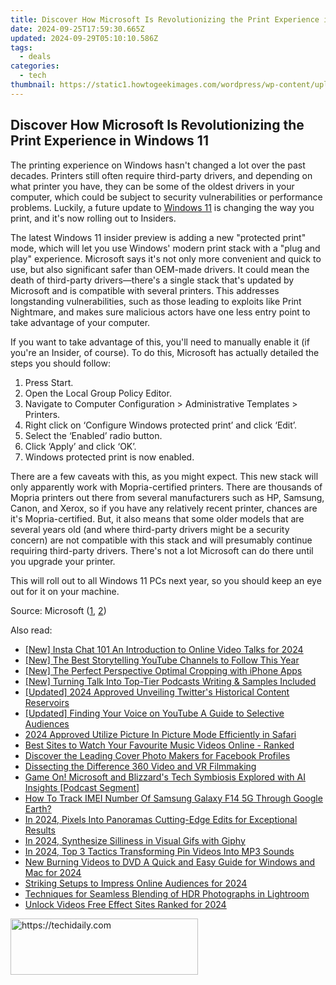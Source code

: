 ```yaml
---
title: Discover How Microsoft Is Revolutionizing the Print Experience in Windows 11
date: 2024-09-25T17:59:30.665Z
updated: 2024-09-29T05:10:10.586Z
tags:
  - deals
categories:
  - tech
thumbnail: https://static1.howtogeekimages.com/wordpress/wp-content/uploads/2023/08/windows-11-3.jpg
---
```


## Discover How Microsoft Is Revolutionizing the Print Experience in Windows 11

The printing experience on Windows hasn't changed a lot over the past decades. Printers still often require third-party drivers, and depending on what printer you have, they can be some of the oldest drivers in your computer, which could be subject to security vulnerabilities or performance problems. Luckily, a future update to [Windows 11](https://extra-lessons.techidaily.com/action-ammo-face-off-prodigy-cameras-compared-black-vs-session-for-2024/) is changing the way you print, and it's now rolling out to Insiders.

 The latest Windows 11 insider preview is adding a new "protected print" mode, which will let you use Windows' modern print stack with a "plug and play" experience. Microsoft says it's not only more convenient and quick to use, but also significant safer than OEM-made drivers. It could mean the death of third-party drivers—there's a single stack that's updated by Microsoft and is compatible with several printers. This addresses longstanding vulnerabilities, such as those leading to exploits like Print Nightmare, and makes sure malicious actors have one less entry point to take advantage of your computer.

 If you want to take advantage of this, you'll need to manually enable it (if you're an Insider, of course). To do this, Microsoft has actually detailed the steps you should follow:

1. Press Start.
2. Open the Local Group Policy Editor.
3. Navigate to Computer Configuration > Administrative Templates > Printers.
4. Right click on ‘Configure Windows protected print’ and click ‘Edit’.
5. Select the ‘Enabled’ radio button.
6. Click ‘Apply’ and click ‘OK’.
7. Windows protected print is now enabled.

 There are a few caveats with this, as you might expect. This new stack will only apparently work with Mopria-certified printers. There are thousands of Mopria printers out there from several manufacturers such as HP, Samsung, Canon, and Xerox, so if you have any relatively recent printer, chances are it's Mopria-certified. But, it also means that some older models that are several years old (and where third-party drivers might be a security concern) are not compatible with this stack and will presumably continue requiring third-party drivers. There's not a lot Microsoft can do there until you upgrade your printer.

 This will roll out to all Windows 11 PCs next year, so you should keep an eye out for it on your machine.

 Source: Microsoft ([1](https://blogs.windows.com/windows-insider/2023/12/13/announcing-windows-11-insider-preview-build-26016-canary-channel/#:~:text=in%20Build%2026016-,Windows%20Protected%20Print%20Mode,-Windows%20protected%20print), [2](https://techcommunity.microsoft.com/t5/security-compliance-and-identity/a-new-modern-and-secure-print-experience-from-windows/ba-p/4002645))

<ins class="adsbygoogle"
     style="display:block"
     data-ad-format="autorelaxed"
     data-ad-client="ca-pub-7571918770474297"
     data-ad-slot="1223367746"></ins>

<ins class="adsbygoogle"
     style="display:block"
     data-ad-client="ca-pub-7571918770474297"
     data-ad-slot="8358498916"
     data-ad-format="auto"
     data-full-width-responsive="true"></ins>

<span class="atpl-alsoreadstyle">Also read:</span>
<div><ul>
<li><a href="https://instagram-clips.techidaily.com/new-insta-chat-101-an-introduction-to-online-video-talks-for-2024/"><u>[New] Insta Chat 101 An Introduction to Online Video Talks for 2024</u></a></li>
<li><a href="https://some-skills.techidaily.com/new-the-best-storytelling-youtube-channels-to-follow-this-year/"><u>[New] The Best Storytelling YouTube Channels to Follow This Year</u></a></li>
<li><a href="https://some-skills.techidaily.com/new-the-perfect-perspective-optimal-cropping-with-iphone-apps/"><u>[New] The Perfect Perspective Optimal Cropping with iPhone Apps</u></a></li>
<li><a href="https://some-skills.techidaily.com/new-turning-talk-into-top-tier-podcasts-writing-and-samples-included/"><u>[New] Turning Talk Into Top-Tier Podcasts Writing & Samples Included</u></a></li>
<li><a href="https://twitter-videos.techidaily.com/updated-2024-approved-unveiling-twitters-historical-content-reservoirs/"><u>[Updated] 2024 Approved Unveiling Twitter's Historical Content Reservoirs</u></a></li>
<li><a href="https://facebook-video-footage.techidaily.com/updated-finding-your-voice-on-youtube-a-guide-to-selective-audiences/"><u>[Updated] Finding Your Voice on YouTube A Guide to Selective Audiences</u></a></li>
<li><a href="https://some-skills.techidaily.com/2024-approved-utilize-picture-in-picture-mode-efficiently-in-safari/"><u>2024 Approved Utilize Picture In Picture Mode Efficiently in Safari</u></a></li>
<li><a href="https://tech-recovery.techidaily.com/best-sites-to-watch-your-favourite-music-videos-online-ranked/"><u>Best Sites to Watch Your Favourite Music Videos Online - Ranked</u></a></li>
<li><a href="https://facebook-video-recording.techidaily.com/discover-the-leading-cover-photo-makers-for-facebook-profiles/"><u>Discover the Leading Cover Photo Makers for Facebook Profiles</u></a></li>
<li><a href="https://extra-resources.techidaily.com/dissecting-the-difference-360-video-and-vr-filmmaking/"><u>Dissecting the Difference 360 Video and VR Filmmaking</u></a></li>
<li><a href="https://tech-revival.techidaily.com/game-on-microsoft-and-blizzards-tech-symbiosis-explored-with-ai-insights-podcast-segment/"><u>Game On! Microsoft and Blizzard's Tech Symbiosis Explored with AI Insights [Podcast Segment]</u></a></li>
<li><a href="https://android-unlock.techidaily.com/how-to-track-imei-number-of-samsung-galaxy-f14-5g-through-google-earth-by-drfone-android/"><u>How To Track IMEI Number Of Samsung Galaxy F14 5G Through Google Earth?</u></a></li>
<li><a href="https://some-skills.techidaily.com/in-2024-pixels-into-panoramas-cutting-edge-edits-for-exceptional-results/"><u>In 2024, Pixels Into Panoramas Cutting-Edge Edits for Exceptional Results</u></a></li>
<li><a href="https://some-skills.techidaily.com/in-2024-synthesize-silliness-in-visual-gifs-with-giphy/"><u>In 2024, Synthesize Silliness in Visual Gifs with Giphy</u></a></li>
<li><a href="https://some-skills.techidaily.com/in-2024-top-3-tactics-transforming-pin-videos-into-mp3-sounds/"><u>In 2024, Top 3 Tactics Transforming Pin Videos Into MP3 Sounds</u></a></li>
<li><a href="https://ai-video-apps.techidaily.com/new-burning-videos-to-dvd-a-quick-and-easy-guide-for-windows-and-mac-for-2024/"><u>New Burning Videos to DVD A Quick and Easy Guide for Windows and Mac for 2024</u></a></li>
<li><a href="https://some-skills.techidaily.com/striking-setups-to-impress-online-audiences-for-2024/"><u>Striking Setups to Impress Online Audiences for 2024</u></a></li>
<li><a href="https://extra-hints.techidaily.com/techniques-for-seamless-blending-of-hdr-photographs-in-lightroom/"><u>Techniques for Seamless Blending of HDR Photographs in Lightroom</u></a></li>
<li><a href="https://some-skills.techidaily.com/unlock-videos-free-effect-sites-ranked-for-2024/"><u>Unlock Videos Free Effect Sites Ranked for 2024</u></a></li>
</ul></div>

<!-- affiliate ads begin -->
<a href="https://aligracehair.sjv.io/c/5597632/2036496/19272" target="_top" id="2036496">
  <img src="//a.impactradius-go.com/display-ad/19272-2036496" border="0" alt="https://techidaily.com" width="300" height="90"/>
</a>
<img height="0" width="0" src="https://aligracehair.sjv.io/i/5597632/2036496/19272" style="position:absolute;visibility:hidden;" border="0" />
<!-- affiliate ads end -->

